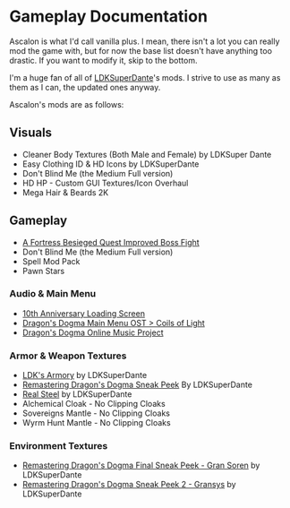 
# Gameplay Documentation

Ascalon is what I'd call vanilla plus. I mean, there isn't a lot you can really mod the game with, but for now the base list doesn't have anything too drastic. If you want to modify it, skip to the bottom.

I'm a huge fan of all of [LDKSuperDante](https://www.nexusmods.com/dragonsdogma/users/23347084)'s mods. I strive to use as many as them as I can, the updated ones anyway. 

Ascalon's mods are as follows:

## Visuals

- Cleaner Body Textures (Both Male and Female) by LDKSuper Dante
- Easy Clothing ID & HD Icons by LDKSuperDante
- Don't Blind Me (the Medium Full version)
- HD HP - Custom GUI Textures/Icon Overhaul
- Mega Hair & Beards 2K

## Gameplay

- [A Fortress Besieged Quest Improved Boss Fight](https://www.nexusmods.com/dragonsdogma/mods/683)
- Don't Blind Me (the Medium Full version)
- Spell Mod Pack
- Pawn Stars

### Audio & Main Menu

- [10th Anniversary Loading Screen](https://www.nexusmods.com/dragonsdogma/mods/719)
- [Dragon's Dogma Main Menu OST > Coils of Light](https://www.nexusmods.com/dragonsdogma/mods/94)
- [Dragon's Dogma Online Music Project](https://www.nexusmods.com/dragonsdogma/mods/733)

### Armor & Weapon Textures

- [LDK's Armory](https://www.nexusmods.com/dragonsdogma/mods/721) by LDKSuperDante
- [Remastering Dragon's Dogma Sneak Peek](https://www.nexusmods.com/dragonsdogma/mods/479?tab=description) By LDKSuperDante
- [Real Steel](https://www.nexusmods.com/dragonsdogma/mods/494) by LDKSuperDante
- Alchemical Cloak - No Clipping Cloaks
- Sovereigns Mantle - No Clipping Cloaks
- Wyrm Hunt Mantle - No Clipping Cloaks

### Environment Textures

- [Remastering Dragon's Dogma Final Sneak Peek - Gran Soren](https://www.nexusmods.com/dragonsdogma/mods/492?tab=description) by LDKSuperDante
- [Remastering Dragon's Dogma Sneak Peek 2 - Gransys](https://www.nexusmods.com/dragonsdogma/mods/489?tab=description) by LDKSuperDante

